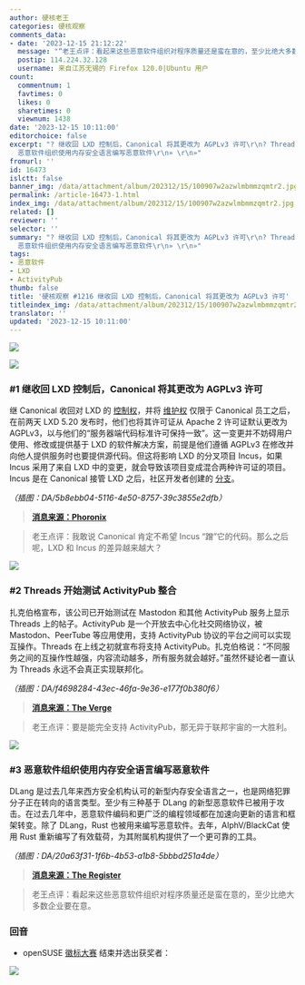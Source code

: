 ```yaml
---
author: 硬核老王
categories: 硬核观察
comments_data:
- date: '2023-12-15 21:12:22'
  message: "“老王点评：看起来这些恶意软件组织对程序质量还是蛮在意的，至少比绝大多数企业要在意。”<br />\r\n<br />\r\n——RUST目前最大的用户群是那些顶尖程序员，巧合的是恶意软件的作者也是这群人。。。"
  postip: 114.224.32.128
  username: 来自江苏无锡的 Firefox 120.0|Ubuntu 用户
count:
  commentnum: 1
  favtimes: 0
  likes: 0
  sharetimes: 0
  viewnum: 1438
date: '2023-12-15 10:11:00'
editorchoice: false
excerpt: "? 继收回 LXD 控制后，Canonical 将其更改为 AGPLv3 许可\r\n? Threads 开始测试 ActivityPub 整合\r\n?
  恶意软件组织使用内存安全语言编写恶意软件\r\n» \r\n»"
fromurl: ''
id: 16473
islctt: false
banner_img: /data/attachment/album/202312/15/100907w2azwlmbmmzqmtr2.jpg
permalink: /article-16473-1.html
index_img: /data/attachment/album/202312/15/100907w2azwlmbmmzqmtr2.jpg
related: []
reviewer: ''
selector: ''
summary: "? 继收回 LXD 控制后，Canonical 将其更改为 AGPLv3 许可\r\n? Threads 开始测试 ActivityPub 整合\r\n?
  恶意软件组织使用内存安全语言编写恶意软件\r\n» \r\n»"
tags:
- 恶意软件
- LXD
- ActivityPub
thumb: false
title: '硬核观察 #1216 继收回 LXD 控制后，Canonical 将其更改为 AGPLv3 许可'
titleindex_img: /data/attachment/album/202312/15/100907w2azwlmbmmzqmtr2.jpg
translator: ''
updated: '2023-12-15 10:11:00'
---
```


![](/data/attachment/album/202312/15/100907w2azwlmbmmzqmtr2.jpg)


![](/data/attachment/album/202312/15/100920djdle98e9qkw62qu.png)


### #1 继收回 LXD 控制后，Canonical 将其更改为 AGPLv3 许可


继 Canonical 收回对 LXD 的 [控制权](/article-15971-1.html)，并将 [维护权](/article-16042-1.html) 仅限于 Canonical 员工之后，在前两天 LXD 5.20 发布时，他们也将其许可证从 Apache 2 许可证默认更改为 AGPLv3，以与他们的“服务器端代码标准许可保持一致”。这一变更并不妨碍用户使用、修改或提供基于 LXD 的软件解决方案，前提是他们遵循 AGPLv3 在修改并向他人提供服务时也要提供源代码。但这将影响 LXD 的分叉项目 Incus，如果 Incus 采用了来自 LXD 中的变更，就会导致该项目变成混合两种许可证的项目。Incus 是在 Canonical 接管 LXD 之后，社区开发者创建的 [分支](/article-16272-1.html)。


*（插图：DA/5b8ebb04-5116-4e50-8757-39c3855e2dfb）*



> 
> **[消息来源：Phoronix](https://www.phoronix.com/news/LXD-5.20-Released)**
> 
> 
> 



> 
> 老王点评：我敢说 Canonical 肯定不希望 Incus “蹭”它的代码。那么之后呢，LXD 和 Incus 的差异越来越大？
> 
> 
> 


![](/data/attachment/album/202312/15/100945mwj7qzllaa7elaa2.png)


### #2 Threads 开始测试 ActivityPub 整合


扎克伯格宣布，该公司已开始测试在 Mastodon 和其他 ActivityPub 服务上显示 Threads 上的帖子。ActivityPub 是一个开放去中心化社交网络协议，被 Mastodon、PeerTube 等应用使用，支持 ActivityPub 协议的平台之间可以实现互操作。Threads 在上线之初就宣布将支持 ActivityPub。扎克伯格说：“不同服务之间的互操作性越强，内容流动越多，所有服务就会越好。”虽然怀疑论者一直认为 Threads 永远不会真正实现联邦化。


*（插图：DA/f4698284-43ec-46fa-9e36-e177f0b380f6）*



> 
> **[消息来源：The Verge](https://www.theverge.com/2023/12/13/24000120/threads-meta-activitypub-test-mastodon)**
> 
> 
> 



> 
> 老王点评：要是能完全支持 ActivityPub，那无异于联邦宇宙的一大胜利。
> 
> 
> 


![](/data/attachment/album/202312/15/101003h113v8jvwlehjj3k.png)


### #3 恶意软件组织使用内存安全语言编写恶意软件


DLang 是过去几年来西方安全机构认可的新型内存安全语言之一，也是网络犯罪分子正在转向的语言类型。至少有三种基于 DLang 的新型恶意软件已被用于攻击。在过去几年中，恶意软件编码和更广泛的编程领域都在加速向更新的语言和框架转变。除了 DLang，Rust 也被用来编写恶意软件。去年，AlphV/BlackCat 使用 Rust 重新编写了有效载荷，为其附属机构提供了一个更可靠的工具。


*（插图：DA/20a63f31-1f6b-4b53-a1b8-5bbbd251a4de）*



> 
> **[消息来源：The Register](https://www.theregister.com/2023/12/11/lazarus_group_edang/)**
> 
> 
> 



> 
> 老王点评：看起来这些恶意软件组织对程序质量还是蛮在意的，至少比绝大多数企业要在意。
> 
> 
> 


### 回音


* openSUSE [徽标大赛](/article-16450-1.html) 结束并选出获奖者：


![](/data/attachment/album/202312/15/101109j6999k5mq9dkqe3b.png)